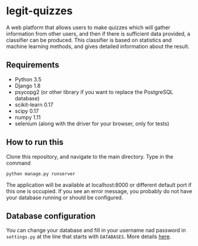 # legit-quizzes
A web platform that allows users to make quizzes which will gather information from other users, and then if there is sufficient data provided, a classifier can be produced. This classifier is based on statistics and machine learning methods, and gives detailed information about the result.

## Requirements
- Python 3.5
- Django 1.8
- psycopg2 (or other library if you want to replace the PostgreSQL database)
- scikit-learn 0.17
- scipy 0.17
- numpy 1.11
- selenium (along with the driver for your browser, only for tests)

## How to run this
Clone this repository, and navigate to the main directory. Type in the command
```
python manage.py runserver
```
The application will be available at localhost:8000 or different default port if this one is occupied.
If you see an error message, you probably do not have your database running or should be configured.

## Database configuration
You can change your database and fill in your username nad password in `settings.py` at the line that starts with `DATABASES`. More details [here](https://docs.djangoproject.com/en/1.11/ref/databases/).
